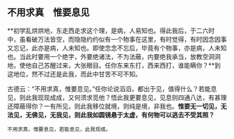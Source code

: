 ##  不用求真　惟要息见

**初学乱烘烘地，东走西走求这个理，是病，人易知也。得此我后，于二六时中，虽看破万法皆空，而隐隐约约似有一个物事在这里，有时觉得，有时因念因事又忘记，此亦是病，人未知也。即使念念不忘后，毕竟有个物事，亦是病，人未知也。当此时要用一个绝字，外要绝诸法，不为法蔽，内要绝我承当，放教空洞洞地，使他自己苏醒过来，大张眼目。任你东来东打，西来西打，谁能瞒你？**到这地位，然不过还是此我，而此中甘苦不可不知。

古德云：“不用求真，惟要息见。”任你论说滔滔，都出于见，值得什么？若能息见，则此我现现成成，又何须求觅他？悟此我更要息见，见息则四通八达，有甚理还障蔽得你？一有所见，则此我移位就境，则纯是境，非我也。**惟要无一切见，无法见，无佛见，无我见，则此我如圆镜悬于太虚，有何物可以逃去不受其照？**

```yang
不用求真，惟要息见，若能息见，此我现成。
```
